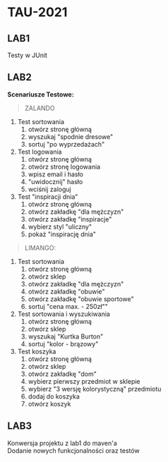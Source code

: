 # TAU-2021
## LAB1

Testy w JUnit

## LAB2

**Scenariusze Testowe:**

> ZALANDO

 1. Test sortowania
    1. otwórz stronę główną
    2. wyszukaj "spodnie dresowe"
    3. sortuj "po wyprzedażach"
 2. Test logowania
    1. otwórz stronę główną
    2. otwórz stronę logowania
    3. wpisz email i hasło
    4. "uwidocznij" hasło
    5. wciśnij zaloguj
 3. Test "inspiracji dnia"
    1. otwórz stronę główną
    2. otwórz zakładkę "dla mężczyzn"
    3. otwórz zakładkę "inspiracje"
    4. wybierz styl "uliczny"
    5. pokaż "inspirację dnia"

> LIMANGO:

 1. Test sortowania
    1. otwórz stronę główną
    2. otwórz sklep
    3. otwórz zakładkę "dla mężczyzn"
    4. otwórz zakładkę "obuwie"
    6. otwórz zakładkę "obuwie sportowe"
    7. sortuj "cena max. - 250zł""
 2. Test sortowania i wyszukiwania
    1. otwórz stronę główną
    2. otwórz sklep
    3. wyszukaj "Kurtka Burton"
    4. sortuj "kolor - brązowy"
 3. Test koszyka
    1. otwórz stronę główną
    2. otwórz sklep
    3. otwórz zakładkę "dom"
    4. wybierz pierwszy przedmiot w sklepie
    5. wybierz "3 wersję kolorystyczną" przedmiotu
    6. dodaj do koszyka
    7. otwórz koszyk

## LAB3

Konwersja projektu z lab1 do maven'a <br>
Dodanie nowych funkcjonalności oraz testów
